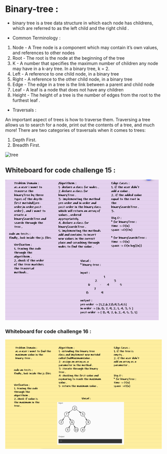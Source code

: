 # Binary-tree : 

*  binary tree is a tree data structure in which each node has childrens, which are referred to as the left child and the right child .

* Common Terminology :

1. Node - A Tree node is a component which may contain it’s own values, and references to other nodes
2. Root - The root is the node at the beginning of the tree
3. K - A number that specifies the maximum number of children any node may have in a k-ary tree. In a binary tree, k = 2.
4. Left - A reference to one child node, in a binary tree
5. Right - A reference to the other child node, in a binary tree
6. Edge - The edge in a tree is the link between a parent and child node
7. Leaf - A leaf is a node that does not have any children
8. Height - The height of a tree is the number of edges from the root to the furthest leaf .

* Traversals :

An important aspect of trees is how to traverse them. Traversing a tree allows us to search for a node, print out the contents of a tree, and much more! There are two categories of traversals when it comes to trees:

1. Depth First. 
2. Breadth First. 


![tree](https://media.geeksforgeeks.org/wp-content/uploads/BSTSearch.png)

## Whiteboard for code challenge 15 :




![whteboard](./cc15.PNG)




### Whiteboard for code challenge 16 :




![whiteboard](./cc16.PNG)